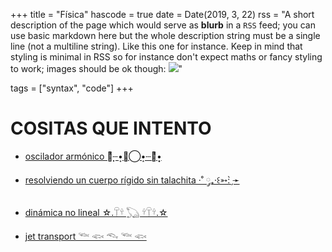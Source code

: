 +++
title = "Física"
hascode = true
date = Date(2019, 3, 22)
rss = "A short description of the page which would serve as **blurb** in a `RSS` feed; you can use basic markdown here but the whole description string must be a single line (not a multiline string). Like this one for instance. Keep in mind that styling is minimal in RSS so for instance don't expect maths or fancy styling to work; images should be ok though: ![](https://upload.wikimedia.org/wikipedia/en/3/32/Rick_and_Morty_opening_credits.jpeg)"

tags = ["syntax", "code"]
+++


# COSITAS QUE INTENTO

* [oscilador armónico ✩̣̣̣̣̣ͯ┄•͙✧⃝•͙┄✩ͯ•͙͙](/Ejercicios/oscilador/)

* [resolviendo un cuerpo rígido sin talachita ·˚ ༘₊·꒰➳: ̗̀➛](/Ejercicios/duda/)

* [dinámica no lineal ☆.𓋼𓍊 𓆏 𓍊𓋼𓍊.☆](/Dinamica/cover/)

* [jet transport 𓆝 𓆟 𓆞 𓆝 𓆟](/Dinamica/JetTransport/)




